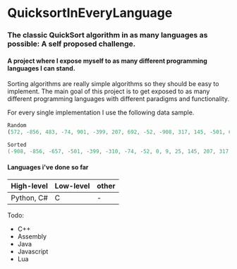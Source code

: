 # QuicksortInEveryLanguage

### The classic QuickSort algorithm in as many languages as possible: A self proposed challenge.
#### A project where I expose myself to as many different programming languages I can stand.

Sorting algorithms are really simple algorithms so they should be easy to implement. The main goal of this project is to get exposed to as many different programming languages with different paradigms and functionality.

For every single implementation I use the following data sample.

```javascript
Random
(572, -856, 483, -74, 901, -399, 207, 692, -52, -908, 317, 145, -501, 623, 0, -310, 25, -657, 448, 9)
```

```c
Sorted
(-908, -856, -657, -501, -399, -310, -74, -52, 0, 9, 25, 145, 207, 317, 448, 483, 572, 623, 692, 901)
```
#### Languages i've done so far
| High-level | Low-level | other |
| - | - | - |
| Python, C# | C | - |

Todo:
- C++
- Assembly
- Java
- Javascript
- Lua
